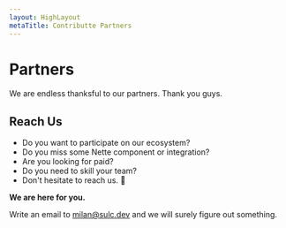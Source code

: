 ```yaml
---
layout: HighLayout
metaTitle: Contributte Partners
---
```


<div class="text-center">
  <h1>Partners</h1>
  <p>
    We are endless thanksful to our partners. Thank you guys.
  </p>
</div>

<Partners/>

<div class="text-center">
  <h2>Reach Us</h2>

  <ul>
    <li>Do you want to participate on our ecosystem?</li>
    <li>Do you miss some Nette component or integration?</li>
    <li>Are you looking for paid?</li>
    <li>Do you need to skill your team?</li>
    <li>Don't hesitate to reach us. 🚀</li>
  </ul>

  <p><strong>We are here for you.</strong></p>

  <p>
    Write an email to <a class="underline" href="milan@sulc.dev">milan@sulc.dev</a> and we will surely figure out something.
  </p>
</div>
